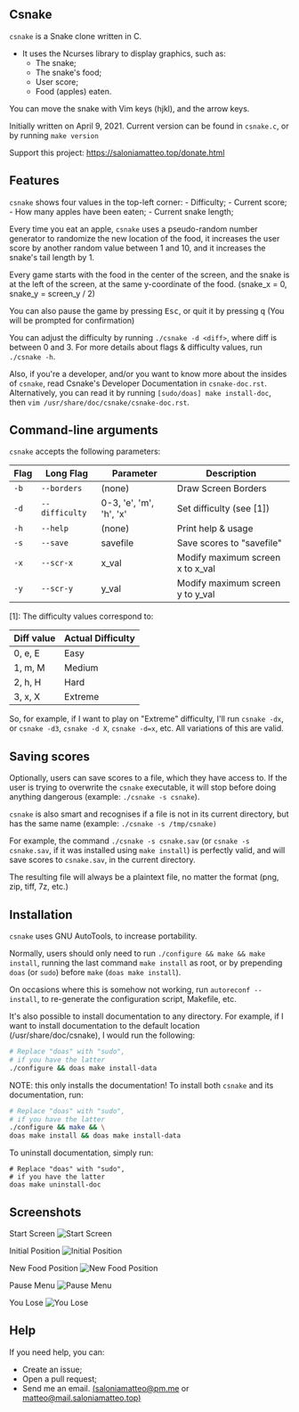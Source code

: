 ## Csnake

`csnake` is a Snake clone written in C.

+ It uses the Ncurses library to display graphics, such as:
	- The snake;
	- The snake's food;
	- User score;
	- Food (apples) eaten.

You can move the snake with Vim keys (hjkl), and the arrow keys.

Initially written on April 9, 2021.
Current version can be found in `csnake.c`, or by running `make version`

Support this project: https://saloniamatteo.top/donate.html

## Features
`csnake` shows four values in the top-left corner:
	- Difficulty;
	- Current score;
	- How many apples have been eaten;
	- Current snake length;

Every time you eat an apple, `csnake` uses a pseudo-random number generator to randomize
the new location of the food, it increases the user score by another random value
between 1 and 10, and it increases the snake's tail length by 1.

Every game starts with the food in the center of the screen, and the snake is at the
left of the screen, at the same y-coordinate of the food. (snake_x = 0, snake_y = screen_y / 2)

You can also pause the game by pressing <kbd>Esc</kbd>, or quit it by pressing <kbd>q</kbd>
(You will be prompted for confirmation)

You can adjust the difficulty by running `./csnake -d <diff>`, where diff is between 0 and 3.
For more details about flags & difficulty values, run `./csnake -h`.

Also, if you're a developer, and/or you want to know more about the insides of `csnake`,
read Csnake's Developer Documentation in `csnake-doc.rst`.
Alternatively, you can read it by running `[sudo/doas] make install-doc`,
then `vim /usr/share/doc/csnake/csnake-doc.rst`.

## Command-line arguments
`csnake` accepts the following parameters:

| Flag | Long Flag      | Parameter               | Description                      |
|------|----------------|-------------------------|----------------------------------|
| `-b` | `--borders`    | (none)                  | Draw Screen Borders              |
| `-d` | `--difficulty` | 0-3, 'e', 'm', 'h', 'x' | Set difficulty (see [1])         |
| `-h` | `--help`       | (none)                  | Print help & usage               |
| `-s` | `--save`       | savefile                | Save scores to "savefile"        |
| `-x` | `--scr-x`      | x_val                   | Modify maximum screen x to x_val |
| `-y` | `--scr-y`      | y_val                   | Modify maximum screen y to y_val |

[1]: The difficulty values correspond to:

| Diff value | Actual Difficulty |
|------------|-------------------|
| 0, e, E    | Easy              |
| 1, m, M    | Medium            |
| 2, h, H    | Hard              |
| 3, x, X    | Extreme           |

So, for example, if I want to play on "Extreme" difficulty, I'll run `csnake -dx`,
or `csnake -d3`, `csnake -d X`, `csnake -d=x`, etc. All variations of this are valid.

## Saving scores
Optionally, users can save scores to a file, which they have access to.
If the user is trying to overwrite the `csnake` executable, it will stop
before doing anything dangerous (example: `./csnake -s csnake`).

`csnake` is also smart and recognises if a file is not in its current directory,
but has the same name (example: `./csnake -s /tmp/csnake)`

For example, the command `./csnake -s csnake.sav`
(or `csnake -s csnake.sav`, if it was installed using `make install`)
is perfectly valid, and will save scores to `csnake.sav`, in the current directory.

The resulting file will always be a plaintext file, no matter the format
(png, zip, tiff, 7z, etc.)

## Installation
`csnake` uses GNU AutoTools, to increase portability.

Normally, users should only need to run `./configure && make && make install`,
running the last command `make install` as root, or by prepending
`doas` (or `sudo`) before `make` (`doas make install`).

On occasions where this is somehow not working, run `autoreconf --install`,
to re-generate the configuration script, Makefile, etc.

It's also possible to install documentation to any directory.
For example, if I want to install documentation to the default
location (/usr/share/doc/csnake), I would run the following:

```bash
# Replace "doas" with "sudo",
# if you have the latter
./configure && doas make install-data
```

NOTE: this only installs the documentation!
To install both `csnake` and its documentation, run:

```bash
# Replace "doas" with "sudo",
# if you have the latter
./configure && make && \
doas make install && doas make install-data
```

To uninstall documentation, simply run:

```
# Replace "doas" with "sudo",
# if you have the latter
doas make uninstall-doc
```

## Screenshots
Start Screen
![Start Screen](https://raw.githubusercontent.com/saloniamatteo/csnake/master/pics/1-start-screen.png)

Initial Position
![Initial Position](https://raw.githubusercontent.com/saloniamatteo/csnake/master/pics/2-initial-position.png)

New Food Position
![New Food Position](https://raw.githubusercontent.com/saloniamatteo/csnake/master/pics/3-new-food-pos.png)

Pause Menu
![Pause Menu](https://raw.githubusercontent.com/saloniamatteo/csnake/master/pics/4-pause-menu.png)

You Lose
![You Lose](https://raw.githubusercontent.com/saloniamatteo/csnake/master/pics/5-you-lose.png)

## Help
If you need help, you can:
- Create an issue;
- Open a pull request;
- Send me an email. [(saloniamatteo@pm.me](mailto:saloniamatteo@pm.me) or [matteo@mail.saloniamatteo.top)](mailto:matteo@mail.saloniamatteo.top)

